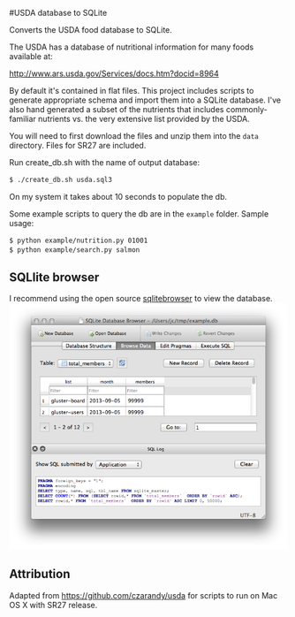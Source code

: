 #USDA database to SQLite

Converts the USDA food database to SQLite.

The USDA has a database of nutritional information for many foods available at:

  http://www.ars.usda.gov/Services/docs.htm?docid=8964

By default it's contained in flat files. This project includes scripts to generate appropriate schema and import them into a SQLite database. I've also hand generated a subset of the nutrients that includes commonly-familiar nutrients vs. the very extensive list provided by the USDA.

You will need to first download the files and unzip them into the `data` directory. Files for SR27 are included. 

Run create_db.sh with the name of output database:
```sh
$ ./create_db.sh usda.sql3
```
On my system it takes about 10 seconds to populate the db.

Some example scripts to query the db are in the `example` folder. Sample usage:
```sh
$ python example/nutrition.py 01001
$ python example/search.py salmon
```
## SQLlite browser
I recommend using the open source [sqlitebrowser](http://sqlitebrowser.org/) to view the database.
![sqllitebrowser_screenshot](
https://github.com/sqlitebrowser/sqlitebrowser/raw/master/images/sqlitebrowser.png)

## Attribution
Adapted from <https://github.com/czarandy/usda> for scripts to run on Mac OS X with SR27 release.